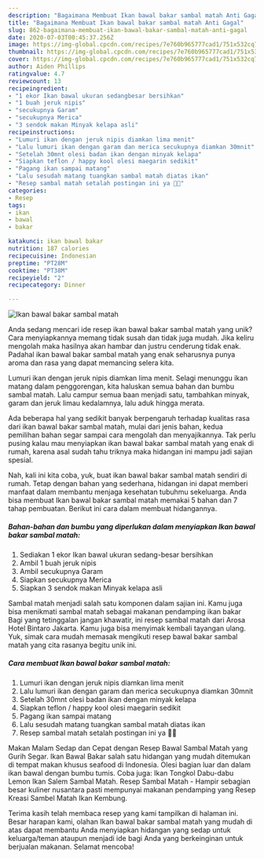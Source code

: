 ```yaml
---
description: "Bagaimana Membuat Ikan bawal bakar sambal matah Anti Gagal"
title: "Bagaimana Membuat Ikan bawal bakar sambal matah Anti Gagal"
slug: 862-bagaimana-membuat-ikan-bawal-bakar-sambal-matah-anti-gagal
date: 2020-07-03T00:45:37.256Z
image: https://img-global.cpcdn.com/recipes/7e760b965777cad1/751x532cq70/ikan-bawal-bakar-sambal-matah-foto-resep-utama.jpg
thumbnail: https://img-global.cpcdn.com/recipes/7e760b965777cad1/751x532cq70/ikan-bawal-bakar-sambal-matah-foto-resep-utama.jpg
cover: https://img-global.cpcdn.com/recipes/7e760b965777cad1/751x532cq70/ikan-bawal-bakar-sambal-matah-foto-resep-utama.jpg
author: Aiden Phillips
ratingvalue: 4.7
reviewcount: 13
recipeingredient:
- "1 ekor Ikan bawal ukuran sedangbesar bersihkan"
- "1 buah jeruk nipis"
- "secukupnya Garam"
- "secukupnya Merica"
- "3 sendok makan Minyak kelapa asli"
recipeinstructions:
- "Lumuri ikan dengan jeruk nipis diamkan lima menit"
- "Lalu lumuri ikan dengan garam dan merica secukupnya diamkan 30mnit"
- "Setelah 30mnt olesi badan ikan dengan minyak kelapa"
- "Siapkan teflon / happy kool olesi maegarin sedikit"
- "Pagang ikan sampai matang"
- "Lalu sesudah matang tuangkan sambal matah diatas ikan"
- "Resep sambal matah setalah postingan ini ya 👍🏻"
categories:
- Resep
tags:
- ikan
- bawal
- bakar

katakunci: ikan bawal bakar 
nutrition: 187 calories
recipecuisine: Indonesian
preptime: "PT28M"
cooktime: "PT38M"
recipeyield: "2"
recipecategory: Dinner

---
```



![Ikan bawal bakar sambal matah](https://img-global.cpcdn.com/recipes/7e760b965777cad1/751x532cq70/ikan-bawal-bakar-sambal-matah-foto-resep-utama.jpg)

Anda sedang mencari ide resep ikan bawal bakar sambal matah yang unik? Cara menyiapkannya memang tidak susah dan tidak juga mudah. Jika keliru mengolah maka hasilnya akan hambar dan justru cenderung tidak enak. Padahal ikan bawal bakar sambal matah yang enak seharusnya punya aroma dan rasa yang dapat memancing selera kita.

Lumuri ikan dengan jeruk nipis diamkan lima menit. Selagi menunggu ikan matang dalam penggorengan, kita haluskan semua bahan dan bumbu sambal matah. Lalu campur semua baan menjadi satu, tambahkan minyak, garam dan jeruk limau kedalamnya, lalu aduk hingga merata.

Ada beberapa hal yang sedikit banyak berpengaruh terhadap kualitas rasa dari ikan bawal bakar sambal matah, mulai dari jenis bahan, kedua pemilihan bahan segar sampai cara mengolah dan menyajikannya. Tak perlu pusing kalau mau menyiapkan ikan bawal bakar sambal matah yang enak di rumah, karena asal sudah tahu triknya maka hidangan ini mampu jadi sajian spesial.


Nah, kali ini kita coba, yuk, buat ikan bawal bakar sambal matah sendiri di rumah. Tetap dengan bahan yang sederhana, hidangan ini dapat memberi manfaat dalam membantu menjaga kesehatan tubuhmu sekeluarga. Anda bisa membuat Ikan bawal bakar sambal matah memakai 5 bahan dan 7 tahap pembuatan. Berikut ini cara dalam membuat hidangannya.

<!--inarticleads1-->

##### Bahan-bahan dan bumbu yang diperlukan dalam menyiapkan Ikan bawal bakar sambal matah:

1. Sediakan 1 ekor Ikan bawal ukuran sedang-besar bersihkan
1. Ambil 1 buah jeruk nipis
1. Ambil secukupnya Garam
1. Siapkan secukupnya Merica
1. Siapkan 3 sendok makan Minyak kelapa asli


Sambal matah menjadi salah satu komponen dalam sajian ini. Kamu juga bisa menikmati sambal matah sebagai makanan pendamping ikan bakar Bagi yang tetinggalan jangan khawatir, ini resep sambal matah dari Arosa Hotel Bintaro Jakarta. Kamu juga bisa menyimak kembali tayangan ulang. Yuk, simak cara mudah memasak mengikuti resep bawal bakar sambal matah yang cita rasanya begitu unik ini. 

<!--inarticleads2-->

##### Cara membuat Ikan bawal bakar sambal matah:

1. Lumuri ikan dengan jeruk nipis diamkan lima menit
1. Lalu lumuri ikan dengan garam dan merica secukupnya diamkan 30mnit
1. Setelah 30mnt olesi badan ikan dengan minyak kelapa
1. Siapkan teflon / happy kool olesi maegarin sedikit
1. Pagang ikan sampai matang
1. Lalu sesudah matang tuangkan sambal matah diatas ikan
1. Resep sambal matah setalah postingan ini ya 👍🏻


Makan Malam Sedap dan Cepat dengan Resep Bawal Sambal Matah yang Gurih Segar. Ikan Bawal Bakar salah satu hidangan yang mudah ditemukan di tempat makan khusus seafood di Indonesia. Olesi bagian luar dan dalam ikan bawal dengan bumbu tumis. Coba juga: Ikan Tongkol Dabu-dabu Lemon Ikan Salem Sambal Matah. Resep Sambal Matah - Hampir sebagian besar kuliner nusantara pasti mempunyai makanan pendamping yang Resep Kreasi Sambel Matah Ikan Kembung. 

Terima kasih telah membaca resep yang kami tampilkan di halaman ini. Besar harapan kami, olahan Ikan bawal bakar sambal matah yang mudah di atas dapat membantu Anda menyiapkan hidangan yang sedap untuk keluarga/teman ataupun menjadi ide bagi Anda yang berkeinginan untuk berjualan makanan. Selamat mencoba!
